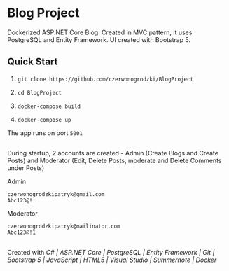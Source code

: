# Blog Project
Dockerized ASP.NET Core Blog. Created in MVC pattern, it uses PostgreSQL and Entity Framework. UI created with Bootstrap 5. 

## Quick Start
1.  `git clone https://github.com/czerwonogrodzki/BlogProject`

2.  `cd BlogProject`
 
3.  `docker-compose build`

4.  `docker-compose up`

The app runs on port `5001`


##
During startup, 2 accounts are created - Admin (Create Blogs and Create Posts) and Moderator (Edit, Delete Posts, moderate and Delete Comments under Posts)

Admin
```
czerwonogrodzkipatryk@gmail.com 
Abc123@!
```

Moderator
```
czerwonogrodzkipatryk@mailinator.com
Abc123@!1
```

##
Created with
*C# | ASP.NET Core | PostgreSQL | Entity Framework | Git | Bootstrap 5 | JavaScript | HTML5 | Visual Studio | Summernote | Docker*



